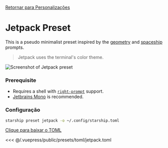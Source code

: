 [Retornar para Personalizações](./README.md#jetpack)

# Jetpack Preset

This is a pseudo minimalist preset inspired by the [geometry](https://github.com/geometry-zsh/geometry) and [spaceship](https://github.com/spaceship-prompt/spaceship-prompt) prompts.

> Jetpack uses the terminal's color theme.

![Screenshot of Jetpack preset](/presets/img/jetpack.png)

### Prerequisite

- Requires a shell with [`right-prompt`](https://starship.rs/advanced-config/#enable-right-prompt) support.
- [Jetbrains Mono](https://www.jetbrains.com/lp/mono/) is recommended.

### Configuração

```sh
starship preset jetpack -o ~/.config/starship.toml
```

[Clique para baixar o TOML](/presets/toml/jetpack.toml)

<<< @/.vuepress/public/presets/toml/jetpack.toml
